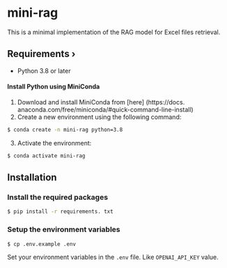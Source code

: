 # mini-rag
This is a minimal implementation of the RAG model for Excel files retrieval.
## Requirements ›
- Python 3.8 or later
#### Install Python using MiniConda
1) Download and install MiniConda from [here] (https://docs. anaconda.com/free/miniconda/#quick-command-line-install)
2) Create a new environment using the following command:
```bash
$ conda create -n mini-rag python=3.8
```
3) Activate the environment:
```bash
$ conda activate mini-rag
```
## Installation
### Install the required packages
```bash
$ pip install -r requirements. txt
```
### Setup the environment variables
```bash
$ cp .env.example .env
```
Set your environment variables in the `.env` file. Like `OPENAI_API_KEY` value.